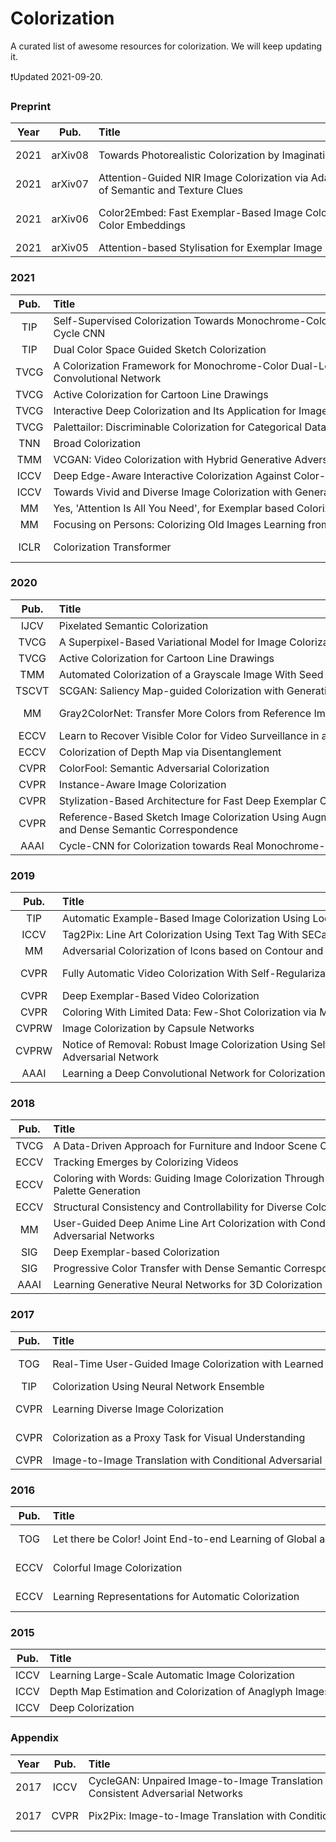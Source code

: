 # Colorization

A curated list of awesome resources for colorization. We will keep updating it. 

:heavy_exclamation_mark:Updated 2021-09-20.



### Preprint

| **Year** | **Pub.** | **Title**                                                    | **Author**                                                   | **Links**                                                    |
| :------: | :------: | :----------------------------------------------------------- | :----------------------------------------------------------- | :----------------------------------------------------------- |
|   2021   | arXiv08  | Towards Photorealistic Colorization by Imagination           | Chenyang Lei, Yue Wu, Qifeng Chen                            | [Paper](https://arxiv.org/abs/2108.09195)/Code               |
|   2021   | arXiv07  | Attention-Guided NIR Image Colorization via Adaptive Fusion of Semantic and Texture Clues | Xingxing Yang, Jie Chen, Zaifeng Yang, et al.                | [Paper](https://arxiv.org/pdf/2107.09237.pdf)/Code           |
|   2021   | arXiv06  | Color2Embed: Fast Exemplar-Based Image Colorization using Color Embeddings | Hengyuan Zhao, Wenhao Wu, Yihao Liu, Dongliang He            | [Paper](https://arxiv.org/abs/2106.08017)/[Code](https://github.com/zhaohengyuan1/Color2Embed) |
|   2021   | arXiv05  | <span style="white-space:nowrap;">Attention-based Stylisation for Exemplar Image Colourisation&emsp;</span> | <span style="white-space:nowrap;">Marc Gorriz Blanch, et al.&emsp;</span> | [Paper](https://arxiv.org/pdf/2105.01705.pdf)/[Code](https://github.com/bbc/xcnet) |


### 2021

| **Pub.** | **Title**                                                    | **Author**                                                   | **Links**                                                    |
| :------: | :----------------------------------------------------------- | :----------------------------------------------------------- | :----------------------------------------------------------- |
|   TIP    | Self-Supervised Colorization Towards Monochrome-Color Camera Systems Using Cycle CNN | Xuan Dong, Yunhong Wang, et al.                              | Paper/Code                                                   |
|   TIP    | Dual Color Space Guided Sketch Colorization                  | Zhi Dou, et al.                                              | Paper/Code                                                   |
|   TVCG   | A Colorization Framework for Monochrome-Color Dual-Lens Systems using a Deep Convolutional Network | Xuan Dong, Yunhong Wang, et al.                              | Paper/Code                                                   |
|   TVCG   | Active Colorization for Cartoon Line Drawings                | Shu-Yu Chen, et al.                                          | Paper/Code                                                   |
|   TVCG   | Interactive Deep Colorization and Its Application for Image Compression | Yi Xiao, et al.                                              | Paper/Code                                                   |
|   TVCG   | Palettailor: Discriminable Colorization for Categorical Data | Kecheng Lu, et al.                                           | Paper/Code                                                   |
|   TNN    | Broad Colorization                                           | Yuxi Jin, et al.                                             | [Paper](https://ieeexplore.ieee.org/document/9132683)/Code   |
|   TMM    | VCGAN: Video Colorization with Hybrid Generative Adversarial Network | Yuzhi Zhao, et al.                                           | [arXiv](https://arxiv.org/pdf/2104.12357.pdf)/[Code](https://github.com/zhaoyuzhi/VCGAN) |
|   ICCV   | Deep Edge-Aware Interactive Colorization Against Color-Bleeding Effects | E. Kim, S. Lee, J. Park, et al.                              | [Paper](https://arxiv.org/pdf/2107.01619.pdf)/Code           |
|   ICCV   | Towards Vivid and Diverse Image Colorization with Generative Color Prior | Yanze Wu, et al.                                             | [Paper](https://arxiv.org/abs/2108.08826)/Code               |
|    MM    | Yes, 'Attention Is All You Need', for Exemplar based Colorization | Wang Yin, et al.                                             | Paper/Code                                                   |
|    MM    | <span style="white-space:nowrap;">Focusing on Persons: Colorizing Old Images Learning from Modern Historical Movies &emsp;</span> | <span style="white-space:nowrap;">Xin Jin, Dongqing Zou, et al.&emsp;</span> | [Paper](https://arxiv.org/pdf/2108.06515.pdf)/[Data](https://github.com/BestiVictory/MHMD) |
|   ICLR   | Colorization Transformer                                     | M. Kumar, D. Weissenborn, Nal Kalchbrenner                   | [Paper](https://openreview.net/pdf?id=5NA1PinlGFu)/[Code](https://github.com/google-research/google-research/tree/master/coltran) |


### 2020

| **Pub.** | **Title**                                                    | **Author**                                                   | **Links**                                                    |
| :------: | :----------------------------------------------------------- | :----------------------------------------------------------- | :----------------------------------------------------------- |
|   IJCV   | Pixelated Semantic Colorization                              | Jiaojiao Zhao, et al.                                        | Paper/Code                                                   |
|   TVCG   | A Superpixel-Based Variational Model for Image Colorization  | Faming Fang, Guixu Zhang, et al.                             | Paper/Code                                                   |
|   TVCG   | Active Colorization for Cartoon Line Drawings                | Shu-Yu Chen, et al.                                          | Paper/Code                                                   |
|   TMM    | Automated Colorization of a Grayscale Image With Seed Points Propagation | Shaohua Wan, et al.                                          | Paper/Code                                                   |
|  TSCVT   | SCGAN: Saliency Map-guided Colorization with Generative Adversarial Network | Yuzhi Zhao, et al.                                           | [arXiv](https://arxiv.org/pdf/2011.11377.pdf)/[Code](https://github.com/zhaoyuzhi/Semantic-Colorization-GAN) |
|    MM    | Gray2ColorNet: Transfer More Colors from Reference Image     | Peng Lu, et al.                                              | [Paper](https://dl.acm.org/doi/pdf/10.1145/3394171.3413594)/[Code](https://github.com/CV-xueba/Gray2ColorNet)<br>[SUPP](https://dl.acm.org/doi/abs/10.1145/3394171.3413594) |
|   ECCV   | Learn to Recover Visible Color for Video Surveillance in a Day |                                                              |                                                              |
|   ECCV   | Colorization of Depth Map via Disentanglement                |                                                              |                                                              |
|   CVPR   | ColorFool: Semantic Adversarial Colorization                 | Ali Shahin Shamsabadi et al.                                 | Paper/Code                                                   |
|   CVPR   | Instance-Aware Image Colorization                            | J. Su, H. Chu, Jia-Bin Huang                                 | Paper/Code                                                   |
|   CVPR   | Stylization-Based Architecture for Fast Deep Exemplar Colorization | Zhongyou Xu, et al.                                          | [Paper](https://openaccess.thecvf.com/content_CVPR_2020/papers/Xu_Stylization-Based_Architecture_for_Fast_Deep_Exemplar_Colorization_CVPR_2020_paper.pdf)/Code |
|   CVPR   | Reference-Based Sketch Image Colorization Using Augmented-Self Reference and Dense Semantic Correspondence | Junsoo Lee, et al.                                           | Paper/Code                                                   |
|   AAAI   | <span style="white-space:nowrap;">Cycle-CNN for Colorization towards Real Monochrome-Color Camera Systems&emsp;</span> | <span style="white-space:nowrap;">Xuan Dong, Yunhong Wang, et al. &emsp;</span> | [Paper](https://aaai.org/ojs/index.php/AAAI/article/view/6700)/Code |


### 2019

| **Pub.** | **Title**                                                    | **Author**                                                   | **Links**                                                    |
| :------: | :----------------------------------------------------------- | :----------------------------------------------------------- | :----------------------------------------------------------- |
|   TIP    | Automatic Example-Based Image Colorization Using Location-Aware Cross-Scale Matching | Bo Li, Yu-Kun Lai, et al.                                    | Paper/Code                                                   |
|   ICCV   | Tag2Pix: Line Art Colorization Using Text Tag With SECat and Changing Loss | Hyunsu Kim, et al.                                           | Paper/Code                                                   |
|    MM    | Adversarial Colorization of Icons based on Contour and Color Conditions | Tsai-Ho Sun, Chien-Hsun Lai, et al.                          | [Paper](https://arxiv.org/pdf/1910.05253.pdf)/[Code](https://github.com/jxcodetw/Adversarial-Colorization-Of-Icons-Based-On-Structure-And-Color-Conditions?utm_source=catalyzex.com) |
|   CVPR   | Fully Automatic Video Colorization With Self-Regularization and Diversity | Chenyang Lei, Qifeng Chen, et al.                            | [Paper](https://cqf.io/papers/Fully_Automatic_Video_Colorization_CVPR2019.pdf)/[Code](https://github.com/ChenyangLEI/automatic-video-colorization)<br>[Proj](https://leichenyang.weebly.com/project-color.html/) |
|   CVPR   | Deep Exemplar-Based Video Colorization                       | Bo Zhang, et al.                                             | Paper/Code                                                   |
|   CVPR   | Coloring With Limited Data: Few-Shot Colorization via Memory Augmented Networks | Seungjoo Yoo, et al.                                         | Paper/Code                                                   |
|  CVPRW   | Image Colorization by Capsule Networks                       |                                                              |                                                              |
|  CVPRW   | Notice of Removal: Robust Image Colorization Using Self Attention Based Progressive Generative Adversarial Network | Manoj Sharma, et al.                                         | Paper/Code                                                   |
|   AAAI   | <span style="white-space:nowrap;">Learning a Deep Convolutional Network for Colorization in Monochrome-Color Dual-Lens System&emsp;</span> | <span style="white-space:nowrap;">Xuan Dong, Yunhong Wang, et al. &emsp;</span> | [Paper](https://ojs.aaai.org//index.php/AAAI/article/view/4837)/Code |


### 2018

| **Pub.** | **Title**                                                    | **Author**                                                   | **Links**                                                    |
| :------: | :----------------------------------------------------------- | :----------------------------------------------------------- | :----------------------------------------------------------- |
|   TVCG   | A Data-Driven Approach for Furniture and Indoor Scene Colorization | Jie Zhu, Yanwen Guo, Han Ma                                  | Paper/Code                                                   |
|   ECCV   | Tracking Emerges by Colorizing Videos                        |                                                              |                                                              |
|   ECCV   | Coloring with Words: Guiding Image Colorization Through Text-based Palette Generation |                                                              |                                                              |
|   ECCV   | Structural Consistency and Controllability for Diverse Colorization |                                                              |                                                              |
|    MM    | User-Guided Deep Anime Line Art Colorization with Conditional Adversarial Networks | Yuanzheng Ci, et al.                                         | [Paper](https://dl.acm.org/doi/10.1145/3240508.3240661)/[Code](https://github.com/orashi/AlacGAN) |
|   SIG    | Deep Exemplar-based Colorization                             | Mingming He, Lu Yuan, et al.                                 | [Paper](https://arxiv.org/abs/1807.06587)/[Code](https://github.com/msracver/Deep-Exemplar-based-Colorization) |
|   SIG    | Progressive Color Transfer with Dense Semantic Correspondences | Mingming He, Lu Yuan, et al.                                 | [Paper](https://arxiv.org/pdf/1710.00756.pdf)/[Code](https://github.com/hmmlillian/Neural-Color-Transfer) |
|   AAAI   | <span style="white-space:nowrap;">Learning Generative Neural Networks for 3D Colorization         &emsp;&emsp;&emsp;&emsp;</span> | <span style="white-space:nowrap;">Z. Yang, L. Liu, Qixing Huang &emsp;</span> | [Paper](https://aaai.org/ocs/index.php/AAAI/AAAI18/paper/view/17379) |


### 2017

| **Pub.** | **Title**                                                    | **Author**                                                   | **Links**                                                    |
| :------: | :----------------------------------------------------------- | :----------------------------------------------------------- | :----------------------------------------------------------- |
|   TOG    | Real-Time User-Guided Image Colorization with Learned Deep Priors | Richard Zhang, Jun-Yan Zhu, et al.                           | [Paper](https://arxiv.org/abs/1705.02999)/[Code](https://github.com/junyanz/interactive-deep-colorization)<br>[Proj](https://richzhang.github.io/InteractiveColorization/) |
|   TIP    | Colorization Using Neural Network Ensemble                   | Z. Cheng, Q. Yang, Bin Sheng                                 | Paper/Code                                                   |
|   CVPR   | Learning Diverse Image Colorization                          | Aditya Deshpande, David Forsyth, et al.                      | Paper/Code                                                   |
|   CVPR   | Colorization as a Proxy Task for Visual Understanding        | Gustav Larsson, Michael Maire, et al.                        | Paper/Code                                                   |
|   CVPR   | <span style="white-space:nowrap;">Image-to-Image Translation with Conditional Adversarial Networks &emsp;</span> | <span style="white-space:nowrap;">P. Isola, Jun-Yan Zhu, et al. &emsp;</span> | [Paper](https://openaccess.thecvf.com/content_cvpr_2017/papers/Isola_Image-To-Image_Translation_With_CVPR_2017_paper.pdf)/[Code](https://github.com/phillipi/pix2pix) |


### 2016

| **Pub.** | **Title**                                                    | **Author**                                                   | **Links**                                                    |
| :------: | :----------------------------------------------------------- | :----------------------------------------------------------- | :----------------------------------------------------------- |
|   TOG    | <span style="white-space:nowrap;">Let there be Color! Joint End-to-end Learning of Global and Local Image Priors for Automatic Image Colorization with Simultaneous Classification &emsp;</span> | <span style="white-space:nowrap;">Satoshi Iizuka, Edgar Simo-Serra Hiroshi Ishikawa &emsp;</span> | [Paper](http://iizuka.cs.tsukuba.ac.jp/projects/colorization/data/colorization_sig2016.pdf)/[Code](https://github.com/satoshiiizuka/siggraph2016_colorization)<br>[Proj](http://iizuka.cs.tsukuba.ac.jp/projects/colorization/en/) |
|   ECCV   | Colorful Image Colorization                                  | Richard Zhang, Phillip Isola, Alexei A. Efros                | [Paper](https://arxiv.org/abs/1603.08511)/[Code](https://github.com/richzhang/colorization)<br>[Proj](http://richzhang.github.io/colorization/) |
|   ECCV   | Learning Representations for Automatic Colorization          | G. Larsson, M. Maire, and G. Shakhnarovich                   | [Paper](https://arxiv.org/pdf/1603.06668.pdf)/[Code](https://github.com/gustavla/autocolorize)<br>[Proj](http://people.cs.uchicago.edu/~larsson/colorization/) |


### 2015

| **Pub.** | **Title**                                                    | **Author**                                                   | **Links**  |
| :------: | :----------------------------------------------------------- | :----------------------------------------------------------- | :--------- |
|   ICCV   | Learning Large-Scale Automatic Image Colorization            | A. Deshpande, J. Rock, David Forsyth                         | Paper/Code |
|   ICCV   | <span style="white-space:nowrap;">Depth Map Estimation and Colorization of Anaglyph Images Using Local Color Prior and Reverse Intensity Distribution &emsp;</span> | <span style="white-space:nowrap;">Williem, Ramesh Raskar, In Kyu Park &emsp;</span> | Paper/Code |
|   ICCV   | Deep Colorization                                            | Z. Cheng, Q. Yang, Bin Sheng                                 | Paper/Code |



### Appendix

| **Year** | **Pub.** | **Title**                                                    | **Author**                                                   | **Links**                                                    |
| :------: | :------: | :----------------------------------------------------------- | :----------------------------------------------------------- | :----------------------------------------------------------- |
|   2017   |   ICCV   | CycleGAN: Unpaired Image-to-Image Translation using Cycle-Consistent Adversarial Networks | Jun-Yan Zhu, T. Park, P. Isola, Alexei A. Efros              | [Paper](https://arxiv.org/pdf/1703.10593.pdf)/[Code](https://github.com/junyanz/pytorch-CycleGAN-and-pix2pix)<br>[Proj](https://junyanz.github.io/CycleGAN/) |
|   2017   |   CVPR   | <span style="white-space:nowrap;">Pix2Pix: Image-to-Image Translation with Conditional Adversarial Nets&emsp;</span> | <span style="white-space:nowrap;">P. Isola, Jun-Yan Zhu, T. Zhou, Alexei A. Efros &emsp;</span> | [Paper](https://arxiv.org/abs/1611.07004)/[Code](https://github.com/phillipi/pix2pix)<br>[Proj](https://phillipi.github.io/pix2pix/) |

